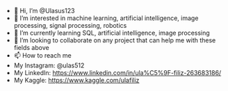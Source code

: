 - 👋 Hi, I’m @Ulasus123
- 👀 I’m interested in machine learning, artificial intelligence, image processing, signal processing, robotics
- 🌱 I’m currently learning SQL, artificial intelligence, image processing
- 💞️ I’m looking to collaborate on any project that can help me with these fields above
- 📫 How to reach me
- My Instagram: @ulas512
- My LinkedIn: https://www.linkedin.com/in/ula%C5%9F-filiz-263683186/
- My Kaggle: https://www.kaggle.com/ulafiliz
<!---
Ulasus123/Ulasus123 is a ✨ special ✨ repository because its `README.md` (this file) appears on your GitHub profile.
You can click the Preview link to take a look at your changes.
--->

